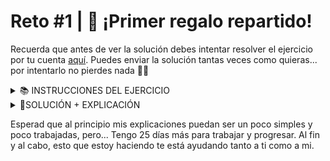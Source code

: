 # Reto #1 | 🎁 ¡Primer regalo repartido!
Recuerda que antes de ver la solución debes intentar resolver el ejercicio por tu cuenta [aquí](https://adventjs.dev/es/challenges/2023/1).
Puedes enviar la solución tantas veces como quieras... por intentarlo no pierdes nada 🤷‍♂️

<details>
  <summary>📚 INSTRUCCIONES DEL EJERCICIO</summary>

En la fábrica de juguetes del Polo Norte, cada juguete tiene un número de identificación único.
Sin embargo, debido a un error en la máquina de juguetes, algunos números se han asignado a más de un juguete.
¡Encuentra el primer número de identificación que se ha repetido, donde la segunda ocurrencia tenga el índice más pequeño!
En otras palabras, si hay más de un número repetido, debes devolver el número cuya segunda ocurrencia aparezca primero en la lista. Si no hay números repetidos, devuelve -1.

```js
const giftIds = [2, 1, 3, 5, 3, 2]
const firstRepeatedId = findFirstRepeated(giftIds)
console.log(firstRepeatedId) // 3
// Aunque el 2 y el 3 se repiten
// el 3 aparece primero por segunda vez

const giftIds2 = [1, 2, 3, 4]
const firstRepeatedId2 = findFirstRepeated(giftIds2)
console.log(firstRepeatedId2) // -1
// Es -1 ya que no se repite ningún número

const giftIds3 = [5, 1, 5, 1]
const firstRepeatedId3 = findFirstRepeated(giftIds3)
console.log(firstRepeatedId3) //
````
</details>

<details>
  <summary>📕SOLUCIÓN + EXPLICACIÓN</summary>

Como ha explicado Midu en directo, esta solución es una de las más acertadas (hay más soluciones), y el resultado puede variar.

```js
function findFirstRepeated(gifts) {
  const uniqueGifts = new Set();

  for (const id of gifts) {
    if (uniqueGifts.has(id)) { return id; }
    uniqueGifts.add(id);
  }
  return -1
}
```
1. Definimos la función (findFirstRepeated), tomando el parámetro (gifts)
2. Creamos un Set para almacenar los regalos únicos que se han encontrado. (Se podría haber usado también un Map)
3. Luego creamos un bucle del tipo for ... of
4. Por último, ponemos el `return -1`, ya que es lo que devuelve si no se ha encontrado uno.
</details>

Esperad que al principio mis explicaciones puedan ser un poco simples y poco trabajadas, pero... Tengo 25 días más para trabajar y progresar. Al fin y al cabo, esto que estoy haciendo te está ayudando tanto a ti como a mi.


